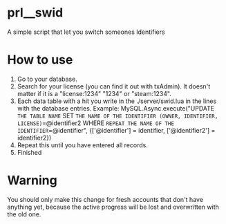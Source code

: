 # prl__swid
A simple script that let you switch someones Identifiers


# How to use

1. Go to your database.
2. Search for your license (you can find it out with txAdmin). It doesn't matter if it is a "license:1234" "1234" or "steam:1234".
3. Each data table with a hit you write in the ./server/swid.lua in the lines with the database entries.
   Example: MySQL.Async.execute("UPDATE `THE TABLE NAME` SET `THE NAME OF THE IDENTIFIER (OWNER, IDENTIFIER, LICENSE)`=@identifier2 WHERE `REPEAT THE NAME OF THE IDENTIFIER`=@identifier", {['@identifier'] = identifier, ['@identifier2'] = identifier2})
4. Repeat this until you have entered all records.
5. Finished


# Warning
  You should only make this change for fresh accounts that don't have anything yet, because the active progress will be lost and overwritten with the old one.
